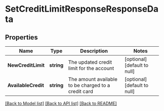 # SetCreditLimitResponseResponseData

## Properties
Name | Type | Description | Notes
------------ | ------------- | ------------- | -------------
**NewCreditLimit** | **string** | The updated credit limit for the account | [optional] [default to null]
**AvailableCredit** | **string** | The amount available to be charged to a credit card | [optional] [default to null]

[[Back to Model list]](../README.md#documentation-for-models) [[Back to API list]](../README.md#documentation-for-api-endpoints) [[Back to README]](../README.md)

